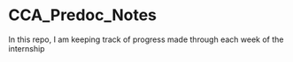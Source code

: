 # CCA_Predoc_Notes
In this repo, I am keeping track of progress made through each week of the internship
